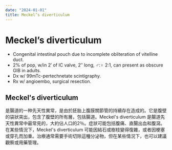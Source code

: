 ```yaml
---
date: "2024-01-01"
title: Meckel’s diverticulum
---
```


# Meckel’s diverticulum

* Congenital intestinal pouch due to incomplete obliteration of vitelline duct.
* 2% of pop, w/in 2′ of IC valve, 2″ long, ♂:♀ 2:1, can present as obscure GIB in adults.
* Dx w/ 99mTc-pertechnetate scintigraphy.
* Rx w/ angioembo, surgical resection.

## Meckel's diverticulum

是腸道的一种先天性異常，是由於胚胎上腹膜關節管的持續存在造成的。它是腹壁的袋狀突出，包含了腹壁的所有層，包括腸道。Meckel's diverticulum 是腸道先天性異常中最常見的，大約佔人口的2％。症狀可能包括腹痛、直腸出血和腹瀉。在某些情況下，Meckel's diverticulum 可能因結石或樹枝變得復雜，或者因梗塞或穿孔而加重。治療通常需要手術切除這種分泌物，但在某些情況下，也可以建議觀察或用藥管理。

